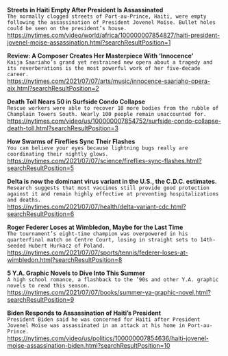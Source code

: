 **Streets in Haiti Empty After President Is Assassinated**\
`The normally clogged streets of Port-au-Prince, Haiti, were empty following the assassination of President Jovenel Moïse. Bullet holes could be seen on the president’s house.`\
https://nytimes.com/video/world/africa/100000007854827/haiti-president-jovenel-moise-assassination.html?searchResultPosition=1

**Review: A Composer Creates Her Masterpiece With ‘Innocence’**\
`Kaija Saariaho’s grand yet restrained new opera about a tragedy and its reverberations is the most powerful work of her five-decade career.`\
https://nytimes.com/2021/07/07/arts/music/innocence-saariaho-opera-aix.html?searchResultPosition=2

**Death Toll Nears 50 in Surfside Condo Collapse**\
`Rescue workers were able to recover 10 more bodies from the rubble of Champlain Towers South. Nearly 100 people remain unaccounted for.`\
https://nytimes.com/video/us/100000007854752/surfside-condo-collapse-death-toll.html?searchResultPosition=3

**How Swarms of Fireflies Sync Their Flashes**\
`You can believe your eyes because lightning bugs really are coordinating their nightly glows.`\
https://nytimes.com/2021/07/07/science/fireflies-sync-flashes.html?searchResultPosition=5

**Delta is now the dominant virus variant in the U.S., the C.D.C. estimates.**\
`Research suggests that most vaccines still provide good protection against it and remain highly effective at preventing hospitalizations and deaths.`\
https://nytimes.com/2021/07/07/health/delta-variant-cdc.html?searchResultPosition=6

**Roger Federer Loses at Wimbledon, Maybe for the Last Time**\
`The tournament’s eight-time champion was overpowered in his quarterfinal match on Centre Court, losing in straight sets to 14th-seeded Hubert Hurkacz of Poland.`\
https://nytimes.com/2021/07/07/sports/tennis/federer-loses-at-wimbledon.html?searchResultPosition=8

**5 Y.A. Graphic Novels to Dive Into This Summer**\
`A high school romance, a flashback to the ’90s and other Y.A. graphic novels to read this season.`\
https://nytimes.com/2021/07/07/books/summer-ya-graphic-novel.html?searchResultPosition=9

**Biden Responds to Assassination of Haiti’s President**\
`President Biden said he was concerned for Haiti after President Jovenel Moïse was assassinated in an attack at his home in Port-au-Prince.`\
https://nytimes.com/video/us/politics/100000007854636/haiti-jovenel-moise-assassination-biden.html?searchResultPosition=10

